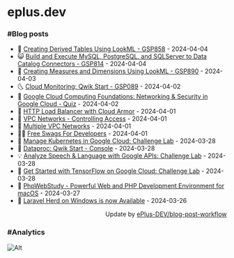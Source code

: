 # eplus.dev

### #Blog posts

<!-- BLOG-POST-LIST:START -->
 - 🧰 [Creating Derived Tables Using LookML - GSP858](https://eplus.dev/creating-derived-tables-using-lookml-gsp858) - 2024-04-04
 - 😺 [Build and Execute MySQL, PostgreSQL, and SQLServer to Data Catalog Connectors - GSP814](https://eplus.dev/build-and-execute-mysql-postgresql-and-sqlserver-to-data-catalog-connectors-gsp814) - 2024-04-04
 - 🗽 [Creating Measures and Dimensions Using LookML - GSP890](https://eplus.dev/creating-measures-and-dimensions-using-lookml-gsp890) - 2024-04-03
 - 🌜 [Cloud Monitoring: Qwik Start - GSP089](https://eplus.dev/cloud-monitoring-qwik-start-gsp089) - 2024-04-02
 - 📝 [Google Cloud Computing Foundations: Networking &amp; Security in Google Cloud - Quiz](https://eplus.dev/google-cloud-computing-foundations-networking-security-in-google-cloud-quiz) - 2024-04-02
 - 🚀 [HTTP Load Balancer with Cloud Armor](https://eplus.dev/http-load-balancer-with-cloud-armor) - 2024-04-01
 - 💼 [VPC Networks - Controlling Access](https://eplus.dev/vpc-networks-controlling-access) - 2024-04-01
 - 🦣 [Multiple VPC Networks](https://eplus.dev/multiple-vpc-networks) - 2024-04-01
 - 👨‍🏫 [Free Swags For Developers](https://eplus.dev/free-swags-for-developers) - 2024-04-01
 - 🔭 [Manage Kubernetes in Google Cloud: Challenge Lab](https://eplus.dev/manage-kubernetes-in-google-cloud-challenge-lab) - 2024-03-28
 - 🤡 [Dataproc: Qwik Start - Console](https://eplus.dev/dataproc-qwik-start-console) - 2024-03-28
 - 💡 [Analyze Speech &amp; Language with Google APIs: Challenge Lab](https://eplus.dev/analyze-speech-language-with-google-apis-challenge-lab) - 2024-03-28
 - 🦣 [Get Started with TensorFlow on Google Cloud: Challenge Lab](https://eplus.dev/get-started-with-tensorflow-on-google-cloud-challenge-lab) - 2024-03-28
 - 💪 [PhpWebStudy - Powerful Web and PHP Development Environment for macOS](https://eplus.dev/phpwebstudy-powerful-web-and-php-development-environment-for-macos) - 2024-03-27
 - 🤡 [Laravel Herd on Windows is now Available](https://eplus.dev/laravel-herd-on-windows-is-now-available) - 2024-03-26<!-- BLOG-POST-LIST:END -->

<div align="right">
  Update by <a target="_blank"
    href="https://github.com/ePlus-DEV/blog-post-workflow">ePlus-DEV/blog-post-workflow</a>
</div>

### #Analytics
![Alt](https://repobeats.axiom.co/api/embed/9990f7cddfbad8d834990b10ccad05f81ac1096f.svg "Repobeats analytics image")
